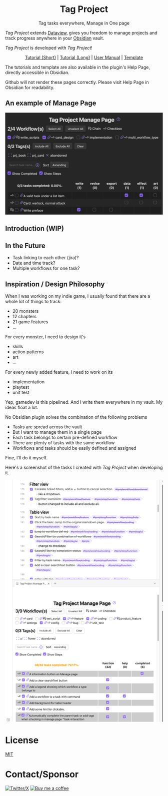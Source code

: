 <h1 align="center">Tag Project</h1>
<p align="center">Tag tasks everywhere, Manage in One page</p>

*Tag Project* extends [Dataview](https://github.com/blacksmithgu/obsidian-dataview), gives you freedom to manage
projects and track progress anywhere in your [Obsidian](https://obsidian.md/) vault.

*Tag Project* is developed with *Tag Project*!



<p align="center"><a href="http://htmlpreview.github.io/?https://github.com/Odaimoko/tag-project/blob/master/docs/tutorial-short.md">Tutorial (Short)</a> | <a href="http://htmlpreview.github.io/?https://github.com/Odaimoko/tag-project/blob/master/docs/tutorial-long.md">Tutorial (Long)</a> | <a href="/docs/user_manual.md">User Manual</a> | <a href="http://htmlpreview.github.io/?https://github.com/Odaimoko/tag-project/blob/master/docs/template.md">Template</a></p>

The tutorials and template are also available in the plugin's Help Page, directly accessible in Obsidian.

Github will not render these pages correctly. Please visit Help Page in Obsidian for readability.

## An example of Manage Page

![Alt text](docs/manage-page-example.png)



## Introduction (WIP)

<!-- ### Installation

1. In Obsidian, open Settings > Community plugins > Browse.
1. Search for "Tag Project" by Odaimoko.
1. Select Install. -->

## In the Future

- Task linking to each other (jira)?
- Date and time track?
- Multiple workflows for one task?

## Inspiration / Design Philosophy

When I was working on my indie game, I usually found that there are a whole lot of things to track:

- 20 monsters
- 12 chapters
- 21 game features
- ...

For every monster, I need to design it's

- skills
- action patterns
- art
- ...

For every newly added feature, I need to work on its

- implementation
- playtest
- unit test

Yep, gamedev is this pipelined.
And I write them everywhere in my vault. My ideas float a lot.

No Obsidian plugin solves the combination of the following problems

- Tasks are spread across the vault
- But I want to manage them in a single page
- Each task belongs to certain pre-defined workflow
- There are plenty of tasks with the same workflow
- Workflows and tasks should be easily defined and assigned

Fine, I'll do it myself.

Here's a screenshot of the tasks I created with *Tag Project* when developing it.

![Tag Project Development](docs/image.png)



# License

[MIT](LICENSE)

# Contact/Sponsor

[![Twitter/X](https://img.shields.io/badge/TianFF14-white?logo=twitter)](https://twitter.com/TianFF14)
[![Buy me a coffee](https://img.shields.io/badge/-buy_me_a%C2%A0coffee-white?logo=kofi)](https://ko-fi.com/odaimoko)